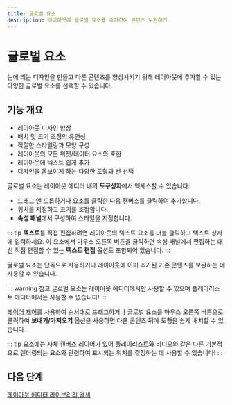 ```yaml
---
title: 글로벌 요소
description: 레이아웃에 글로벌 요소를 추가하여 콘텐츠 보완하기
---
```


# 글로벌 요소

눈에 띄는 디자인을 만들고 다른 콘텐츠를 향상시키기 위해 레이아웃에 추가할 수 있는 다양한 글로벌 요소를 선택할 수 있습니다.

## 기능 개요

- 레이아웃 디자인 향상
- 배치 및 크기 조정의 유연성
- 적절한 스타일링과 모양 구성
- 레이아웃의 모든 위젯/데이터 요소와 호환
- 레이아웃에 텍스트 쉽게 추가
- 디자인을 돋보이게 하는 다양한 도형과 선 선택

글로벌 요소는 레이아웃 에디터 내의 **도구상자**에서 액세스할 수 있습니다:

- 드래그 앤 드롭하거나 요소를 클릭한 다음 캔버스를 클릭하여 추가합니다.
- 위치를 지정하고 크기를 조정합니다.
- **속성 패널**에서 구성하여 스타일을 지정합니다.

::: tip
**텍스트**를 직접 편집하려면 레이아웃의 텍스트 요소를 더블 클릭하고 텍스트 상자에 입력하세요. 이 요소에서 마우스 오른쪽 버튼을 클릭하면 속성 패널에서 편집하는 대신 직접 편집할 수 있는 **텍스트 편집** 옵션도 포함되어 있습니다.
:::

글로벌 요소는 단독으로 사용하거나 레이아웃에 이미 추가된 기존 콘텐츠를 보완하는 데 사용할 수 있습니다.

::: warning 참고
글로벌 요소는 레이아웃 에디터에서만 사용할 수 있으며 플레이리스트 에디터에서는 사용할 수 없습니다!
:::

[레이어 제어]( /layouts/editor#레이어-제어)를 사용하여 순서대로 드래그하거나 글로벌 요소를 마우스 오른쪽 버튼으로 클릭하여 **보내기/가져오기** 옵션을 사용하면 다른 콘텐츠 뒤에 도형을 쉽게 배치할 수 있습니다.

::: tip
요소에는 자체 캔버스 [레이어]( /layouts/editor#레이어링)가 있어 플레이리스트와 비디오와 같은 다른 기본적으로 렌더링되는 요소와 관련하여 표시되는 위치를 결정하는 데 사용할 수 있습니다!
:::

## 다음 단계

[레이아웃 에디터 라이브러리 검색]( /layouts/editor/library-search) 